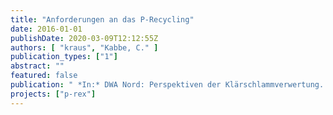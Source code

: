 ```yaml
---
title: "Anforderungen an das P-Recycling"
date: 2016-01-01
publishDate: 2020-03-09T12:12:55Z
authors: [ "kraus", "Kabbe, C." ]
publication_types: ["1"]
abstract: ""
featured: false
publication: " *In:* DWA Nord: Perspektiven der Klärschlammverwertung. Bremen. 13.-14.09.2016"
projects: ["p-rex"]
---
```


